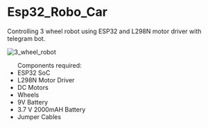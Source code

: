 # Esp32_Robo_Car
Controlling 3 wheel robot using ESP32 and L298N motor driver with telegram bot. <br>

![3_wheel_robot](https://user-images.githubusercontent.com/84715134/152922671-fc266cdc-8698-4b0f-9139-6f77b8bb6a6e.jpeg) <br>

<ul> Components required:  
  <li> ESP32 SoC </li>
  <li> L298N Motor Driver </li>
  <li> DC Motors  </li>
  <li> Wheels </li>
  <li> 9V Battery </li>
  <li> 3.7 V 2000mAH Battery  </li>
  <li> Jumper Cables </li>
</ul>
  
